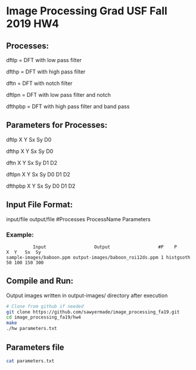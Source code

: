 # Image Processing Grad USF Fall 2019 HW4
## Processes:
dftlp = DFT with low pass filter

dfthp = DFT with high pass filter

dftn = DFT with notch filter

dftlpn = DFT with low pass filter and notch

dfthpbp = DFT with high pass filter and band pass

## Parameters for Processes:
dftlp X Y Sx Sy D0

dfthp X Y Sx Sy D0

dftn X Y Sx Sy D1 D2

dftlpn X Y Sx Sy D0 D1 D2

dfthpbp X Y Sx Sy D0 D1 D2

## Input File Format:
input/file output/file #Processes ProcessName Parameters
### Example:
```
          Input                  Output                  #P    P       X  Y   Sx  Sy
sample-images/baboon.ppm output-images/baboon_roi12ds.ppm 1 histgsoth 50 100 150 300
```

## Compile and Run:
Output images written in output-images/ directory after execution
```bash
# Clone from github if needed
git clone https://github.com/sawyermade/image_processing_fa19.git 
cd image_processing_fa19/hw4
make
./hw parameters.txt
```

## Parameters file
```bash
cat parameters.txt
```
